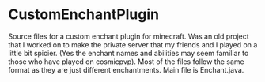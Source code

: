 # CustomEnchantPlugin
Source files for a custom enchant plugin for minecraft.
Was an old project that I worked on to make the private server that my friends and I played on a little bit spicier. (Yes the enchant names and abilities may seem familiar to those who have played on cosmicpvp).
Most of the files follow the same format as they are just different enchantments. Main file is Enchant.java.
